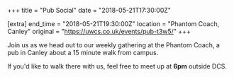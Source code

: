 +++
title = "Pub Social"
date = "2018-05-21T17:30:00Z"

[extra]
end_time = "2018-05-21T19:30:00Z"
location = "Phantom Coach, Canley"
original = "https://uwcs.co.uk/events/pub-t3w5/"
+++

Join us as we head out to our weekly gathering at the Phantom Coach, a pub in Canley about a 15 minute walk from campus.

  

If you'd like to walk there with us, feel free to meet up at **6pm** outside DCS.


